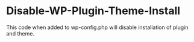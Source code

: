 # Disable-WP-Plugin-Theme-Install
This code when added to wp-config.php will disable installation of plugin and theme.
